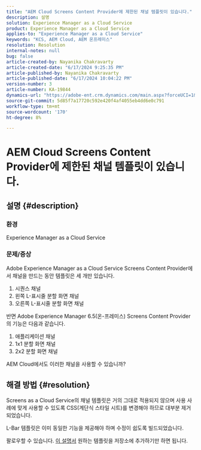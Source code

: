 ```yaml
---
title: "AEM Cloud Screens Content Provider에 제한된 채널 템플릿이 있습니다."
description: 설명
solution: Experience Manager as a Cloud Service
product: Experience Manager as a Cloud Service
applies-to: "Experience Manager as a Cloud Service"
keywords: "KCS, AEM Cloud, AEM 온프레미스"
resolution: Resolution
internal-notes: null
bug: false
article-created-by: Nayanika Chakravarty
article-created-date: "6/17/2024 9:25:35 PM"
article-published-by: Nayanika Chakravarty
article-published-date: "6/17/2024 10:04:22 PM"
version-number: 3
article-number: KA-19844
dynamics-url: "https://adobe-ent.crm.dynamics.com/main.aspx?forceUCI=1&pagetype=entityrecord&etn=knowledgearticle&id=dabdf11d-f02c-ef11-840b-0022480a40c2"
source-git-commit: 5d85f7a17720c592e420f4af4055eb4dd6e0c791
workflow-type: tm+mt
source-wordcount: '170'
ht-degree: 8%

---
```


# AEM Cloud Screens Content Provider에 제한된 채널 템플릿이 있습니다.

## 설명 {#description}


### <b>환경</b>

Experience Manager as a Cloud Service

### <b>문제/증상</b>

Adobe Experience Manager as a Cloud Service Screens Content Provider에서 채널을 만드는 동안 템플릿은 세 개만 있습니다.

1. 시퀀스 채널
2. 왼쪽 L-표시줄 분할 화면 채널
3. 오른쪽 L-표시줄 분할 화면 채널




반면 Adobe Experience Manager 6.5(온-프레미스) Screens Content Provider의 기능은 다음과 같습니다.

1. 애플리케이션 채널
2. 1x1 분할 화면 채널
3. 2x2 분할 화면 채널


AEM Cloud에서도 이러한 채널을 사용할 수 있습니까?


## 해결 방법 {#resolution}


Screens as a Cloud Service의 채널 템플릿은 거의 그대로 적용되지 않으며 사용 사례에 맞게 사용할 수 있도록 CSS(계단식 스타일 시트)를 변경해야 하므로 대부분 제거되었습니다.

L-Bar 템플릿은 이미 동일한 기능을 제공해야 하며 수정이 쉽도록 빌드되었습니다.

팔로우할 수 있습니다. [이 설명서](https://experienceleague.adobe.com/en/docs/experience-manager-screens/user-guide/developing/creating-custom-templates-multizone-layouts) 원하는 템플릿을 저장소에 추가하기만 하면 됩니다.
